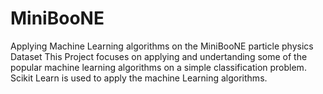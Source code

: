 # MiniBooNE
Applying Machine Learning algorithms on the MiniBooNE particle physics Dataset
This Project focuses on applying and undertanding some of the popular machine learning algorithms on a simple classification problem.
Scikit Learn is used to apply the machine Learning algorithms.
